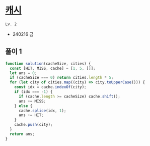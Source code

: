 # [캐시](https://school.programmers.co.kr/learn/courses/30/lessons/17680)

`Lv. 2`

- 240216 금

## 풀이 1

```javascript
function solution(cacheSize, cities) {
  const [HIT, MISS, cache] = [1, 5, []];
  let ans = 0;
  if (cacheSize === 0) return cities.length * 5;
  for (let city of cities.map((city) => city.toUpperCase())) {
    const idx = cache.indexOf(city);
    if (idx === -1) {
      if (cache.length >= cacheSize) cache.shift();
      ans += MISS;
    } else {
      cache.splice(idx, 1);
      ans += HIT;
    }
    cache.push(city);
  }
  return ans;
}
```
